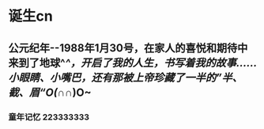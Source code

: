 # 诞生cn

## 公元纪年--1988年1月30号，在家人的喜悦和期待中来到了地球^_^，开启了我的人生，书写着我的故事……小眼睛、小嘴巴，还有那被上帝珍藏了一半的”半、截、眉“O(∩_∩)O~

### 童年记忆 223333333
